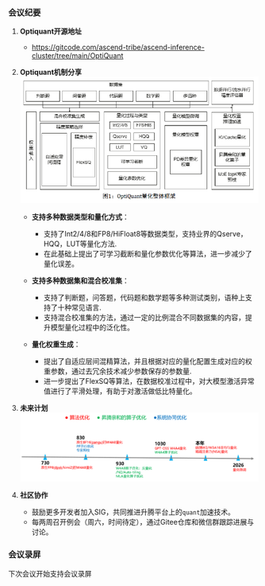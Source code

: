 ### 会议纪要

1. **Optiquant开源地址**  
   - https://gitcode.com/ascend-tribe/ascend-inference-cluster/tree/main/OptiQuant

2. **Optiquant机制分享**  
      ![路标](figures/framework.png)
   - **支持多种数据类型和量化方式**：
      - 支持了Int2/4/8和FP8/HiFloat8等数据类型，支持业界的Qserve，HQQ，LUT等量化方法.
      - 在此基础上提出了可学习截断和量化参数优化等算法，进一步减少了量化误差。  

   - **支持多种数据集和混合校准集**：
      - 支持了判断题，问答题，代码题和数学题等多种测试类别，语种上支持了十种常见语言.
      - 支持混合校准集的方法，通过一定的比例混合不同数据集的内容，提升模型量化过程中的泛化性。
  
   - **量化权重生成**：  
     - 提出了自适应层间混精算法，并且根据对应的量化配置生成对应的权重参数，通过去冗余技术减少参数保存的参数量.
     - 进一步提出了FlexSQ等算法，在数据校准过程中，对大模型激活异常值进行了平滑处理，有助于对激活做低比特量化。

3. **未来计划**
   ![路标](figures/future-0815.PNG)

4. **社区协作**  
   - 鼓励更多开发者加入SIG，共同推进升腾平台上的`quant`加速技术。
   - 每两周召开例会（周六，时间待定），通过Gitee仓库和微信群跟踪进展与讨论。  

### 会议录屏

下次会议开始支持会议录屏